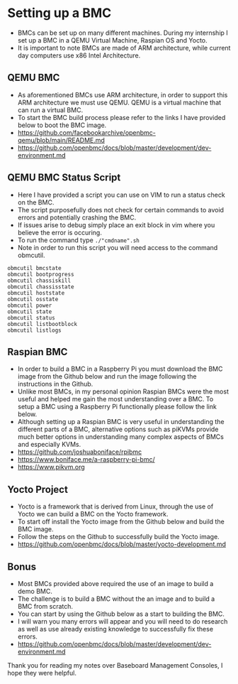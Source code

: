# Setting up a BMC
* BMCs can be set up on many different machines. During my internship I set up a BMC in a QEMU Virtual Machine, Raspian OS and Yocto.
* It is important to note BMCs are made of ARM architecture, while current day computers use x86 Intel Architecture.
  
## QEMU BMC
* As aforementioned BMCs use ARM architecture, in order to support this ARM architecture we must use QEMU. QEMU is a virtual machine that can run a virtual BMC.
* To start the BMC build process please refer to the links I have provided below to boot the BMC image.
* https://github.com/facebookarchive/openbmc-qemu/blob/main/README.md
* https://github.com/openbmc/docs/blob/master/development/dev-environment.md

## QEMU BMC Status Script
* Here I have provided a script you can use on VIM to run a status check on the BMC.
* The script purposefully does not check for certain commands to avoid errors and potentially crashing the BMC.
* If issues arise to debug simply place an exit block in vim where you believe the error is occuring.
* To run the command type ```./"cmdname".sh ```
* Note in order to run this script you will need access to the command obmcutil.

```
obmcutil bmcstate   
obmcutil bootprogress
obmcutil chassiskill
obmcutil chassisstate
obmcutil hoststate
obmcutil osstate      
obmcutil power 
obmcutil state
obmcutil status
obmcutil listbootblock
obmcutil listlogs
```

## Raspian BMC
* In order to build a BMC in a Raspberry Pi you must download the BMC image from the Github below and run the image following the instructions in the Github.
* Unlike most BMCs, in my personal opinion Raspian BMCs were the most useful and helped me gain the most understanding over a BMC. To setup a BMC using a Raspberry Pi functionally please follow the link below.
* Although setting up a Raspian BMC is very useful in understanding the different parts of a BMC, alternative options such as piKVMs provide much better options in understanding many complex aspects of BMCs and especially KVMs.
* https://github.com/joshuaboniface/rpibmc
* https://www.boniface.me/a-raspberry-pi-bmc/
* https://www.pikvm.org

## Yocto Project
* Yocto is a framework that is derived from Linux, through the use of Yocto we can build a BMC on the Yocto framework.
* To start off install the Yocto image from the Github below and build the BMC image.
* Follow the steps on the Github to successfully build the Yocto image.
* https://github.com/openbmc/docs/blob/master/yocto-development.md

## Bonus 
* Most BMCs provided above required the use of an image to build a demo BMC.
* The challenge is to build a BMC without the an image and to build a BMC from scratch.
* You can start by using the Github below as a start to building the BMC.
*  I will warn you many errors will appear and you will need to do research as well as use already existing knowledge to successfully fix these errors.
* https://github.com/openbmc/docs/blob/master/development/dev-environment.md

Thank you for reading my notes over Baseboard Management Consoles, I hope they were helpful.
